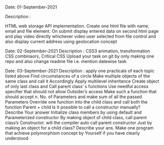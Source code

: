 Date: 01-September-2021

Description :

HTML web storage API implementation.
Create one html file with name, email and file element. On submit display entered data on second html page and play video directly whichever video user selected from file control and also display current address using geolocation concept



Date: 02-September-2021
Description : 
CSS3 animation, transformation
CSS combinaors, Critical CSS
Upload your task on git by only making one repo and also change readme file i.e.
mention datewise task

Date: 03-September-2021
Description : 
apply one practicals of each topic listed above
Find circumstances of a circle
Make multiple objects of the same class and call it Accordingly
Apply multilevel inheritance
Create object of only last class and Call parent class’ s functions
Use needful access specifier that should not allow Outsider’s access
Make such a function that should accept n. No. of
Parameters and make sum of all the passed
Parameters
Override one function into the child class and call both the
function Parent + child
Is it possible to call a constructor manually? Describe Your answer
Initialize class members by using default and
Parameterized constructor
By making object of child class, call parent class’s
Constructor. will the compiler auto call parent constructor
Just by making an object for a child class? Describe your ans.
Make one program that achieve polymorphism concept by
Yourself if you have clearly understood


